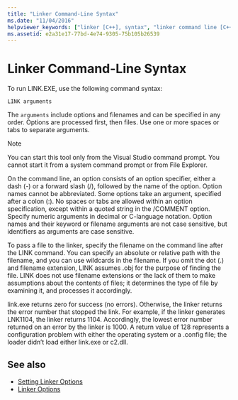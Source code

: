```yaml
---
title: "Linker Command-Line Syntax"
ms.date: "11/04/2016"
helpviewer_keywords: ["linker [C++], syntax", "linker command line [C++]", "LINK tool [C++], command-line syntax"]
ms.assetid: e2a31e17-77bd-4e74-9305-75b105b26539
---
```

# Linker Command-Line Syntax

To run LINK.EXE, use the following command syntax:

```
LINK arguments
```

The `arguments` include options and filenames and can be specified in any order. Options are processed first, then files. Use one or more spaces or tabs to separate arguments.

> [!NOTE]
>  You can start this tool only from the Visual Studio command prompt. You cannot start it from a system command prompt or from File Explorer.

On the command line, an option consists of an option specifier, either a dash (-) or a forward slash (/), followed by the name of the option. Option names cannot be abbreviated. Some options take an argument, specified after a colon (:). No spaces or tabs are allowed within an option specification, except within a quoted string in the /COMMENT option. Specify numeric arguments in decimal or C-language notation. Option names and their keyword or filename arguments are not case sensitive, but identifiers as arguments are case sensitive.

To pass a file to the linker, specify the filename on the command line after the LINK command. You can specify an absolute or relative path with the filename, and you can use wildcards in the filename. If you omit the dot (.) and filename extension, LINK assumes .obj for the purpose of finding the file. LINK does not use filename extensions or the lack of them to make assumptions about the contents of files; it determines the type of file by examining it, and processes it accordingly.

link.exe returns zero for success (no errors).  Otherwise, the linker returns the error number that stopped the link.  For example, if the linker generates LNK1104, the linker returns 1104.  Accordingly, the lowest error number returned on an error by the linker is 1000.  A return value of 128 represents a configuration problem with either the operating system or a .config file; the loader didn’t load either link.exe or c2.dll.

## See also

- [Setting Linker Options](../../build/reference/setting-linker-options.md)
- [Linker Options](../../build/reference/linker-options.md)
